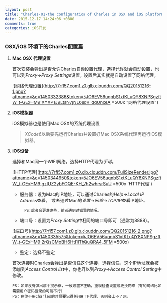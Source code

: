 ```yaml
---
layout: post
title: "Charles-01-the configuration of Charles in OSX and iOS platform"
date: 2015-12-17 14:24:06 +0800
comments: true
categories: iOS开发
---
```

### OSX/iOS 环境下的Charles配置篇
1.	**Mac OSX 代理设置**

	首次安装会弹出是否允许Charles自动设置代理，选择允许就会自动设置，也可以到*Proxy->Proxy Settings*设置，设置后其实就是自动设置了网络代理。
	
	![网络代理设置](http://7rfl57.com1.z0.glb.clouddn.com/QQ20151216-1.png?attname=&e=1450332386&token=5JO6EV56uqnbS1xtKLuQY8XNPSgzftW_t-GExHM9:XYXP1J9LtsN7jNL68dK_dqUnxeA =500x "网络代理设置")
	
2.	**iOS模拟器**

	iOS模拟器也是使用Mac OSX的系统代理设置
	> *XCode6*以后要先运行Charles并设置好Mac OSX系统代理再运行iOS模拟器。

3.	**iOS设备**

	选择和Mac同一个WIFI网络，选择HTTP代理为*手动*。
	
	![HTTP代理](http://7rfl57.com1.z0.glb.clouddn.com/FullSizeRender.jpg?attname=&e=1450344950&token=5JO6EV56uqnbS1xtKLuQY8XNPSgzftW_t-GExHM9:gzIUZ2ybFOQE-KH_Vh2whrsrSuU =500x 'HTTP代理')
	
	* 服务器：设为Mac的IP地址，可以通过Charles的*Help->Local IP Address*查看， 或者通过Mac的*设置->网络->TCP/IP*查看IP地址。
	
			PS:后者会更准确些，前者遇到过错误的情况。
		
	* 端口号：设置为*Proxy Setting*中相同的端口号即可（通常为8888）。
	
	![端口号](http://7rfl57.com1.z0.glb.clouddn.com/QQ20151216-2.png?attname=&e=1450335575&token=5JO6EV56uqnbS1xtKLuQY8XNPSgzftW_t-GExHM9:2rQsCMoBH6HtI1lThQuQRA4_5FM =500x)
	
	* 鉴定：选择不鉴定
	
	首次连接时Charles会弹出是否信任这个连接，选择信任，这个IP地址就会被添加到*Access Control list*中，你也可以到*Proxy->Access Control Setting*中修改。
	
		PS：如果没有弹出那个提示框，一般设置不正确，重现检查设置或更换网络（有的网络比如需要用户密码登录的可能不行）
		PS：在你不用Charles的时候要记得关闭HTTP代理，否则会上不了网。
	

